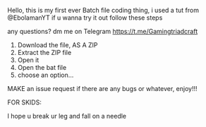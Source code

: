 Hello, this is my first ever Batch file coding thing, i used a tut from @EbolamanYT
if u wanna try it out follow these steps


any questions? dm me on Telegram  https://t.me/Gamingtriadcraft





1. Download the file, AS A ZIP 
2. Extract the ZIP file
3. Open it
4. Open the bat file
5. choose an option...


MAKE an issue request if there are any bugs or whatever, enjoy!!!






FOR SKIDS:




I hope u break ur leg and fall on a needle
